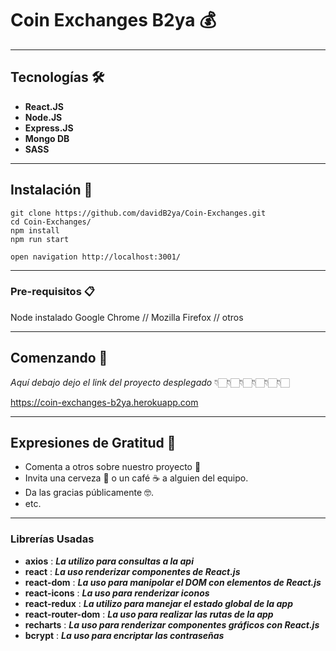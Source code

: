 # Coin Exchanges B2ya 💰

***


## Tecnologías 🛠
* **React.JS**
* **Node.JS**
* **Express.JS**
* **Mongo DB**
* **SASS**

***

## Instalación 📝

```
git clone https://github.com/davidB2ya/Coin-Exchanges.git
cd Coin-Exchanges/
npm install 
npm run start

open navigation http://localhost:3001/
``` 
***
### Pre-requisitos 📋

Node instalado
Google Chrome // Mozilla Firefox // otros
***
## Comenzando 🚀

_Aquí debajo dejo el link del proyecto desplegado_
                 👇🏻👇🏻👇🏻👇🏻👇🏻👇🏻

https://coin-exchanges-b2ya.herokuapp.com
***

## Expresiones de Gratitud 🎁

* Comenta a otros sobre nuestro proyecto 📢
* Invita una cerveza 🍺 o un café ☕️ a alguien del equipo. 
* Da las gracias públicamente 🤓.
* etc.

***
### Librerías Usadas

* **axios** : **_La utilizo para consultas a la api_**
* **react** : **_La uso renderizar componentes de React.js_**
* **react-dom** : **_La uso para manipolar el DOM con elementos de React.js_**
* **react-icons** : **_La uso para renderizar iconos_**
* **react-redux** : **_La utilizo para manejar el estado global de la app_**
* **react-router-dom** : **_La uso para realizar las rutas de la app_**
* **recharts** : **_La uso para renderizar componentes gráficos con React.js_**
* **bcrypt** : **_La uso para encriptar las contraseñas_**

 